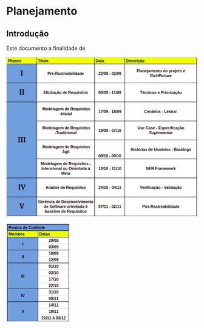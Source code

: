 # Planejamento


## Introdução

<p align="justify">

Este documento a finalidade de 
</p>

![Etapas](/img/Planejamento1.jpeg)

![Pontos de Controle](/img/Planejamento2.jpeg)